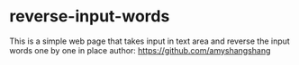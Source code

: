 # reverse-input-words
This is a simple web page that takes input in text area and reverse the input words one by one in place
author: https://github.com/amyshangshang
